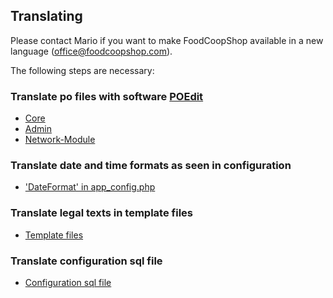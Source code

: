 ## Translating

Please contact Mario if you want to make FoodCoopShop available in a new language (office@foodcoopshop.com).

The following steps are necessary: 

### Translate po files with software [POEdit](https://poedit.net)
* [Core]({{site.repo_url}}/tree/develop/src/Locale/en_US/default.po)
* [Admin]({{site.repo_url}}/tree/develop/plugins/Admin/src/Locale/en_US/admin.po)
* [Network-Module]({{site.repo_url}}/tree/develop/plugins/Network/src/Locale/en_US/admin.po)

### Translate date and time formats as seen in configuration
* ['DateFormat' in app_config.php]({{site.repo_url}}/tree/develop/config/app_config.php)

### Translate legal texts in template files
* [Template files]({{site.repo_url}}/tree/develop/src/Template/Element/legal/en_US)

### Translate configuration sql file
* [Configuration sql file]({{site.repo_url}}/tree/develop/config/sql/_installation/clean-db-data-en_US.sql)